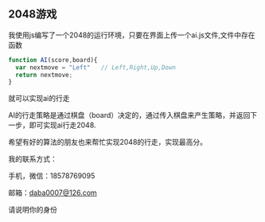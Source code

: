 ## 2048游戏
我使用js编写了一个2048的运行环境，只要在界面上传一个ai.js文件,文件中存在函数
```js
function AI(score,board){
  var nextmove = "Left"   // Left,Right,Up,Down
  return nextmove;
}
```
就可以实现ai的行走

AI的行走策略是通过棋盘（board）决定的，通过传入棋盘来产生策略，并返回下一步，即可实现ai行走2048.

希望有好的算法的朋友也来帮忙实现2048的行走，实现最高分。

我的联系方式：

手机，微信：18578769095

邮箱：daba0007@126.com

请说明你的身份
